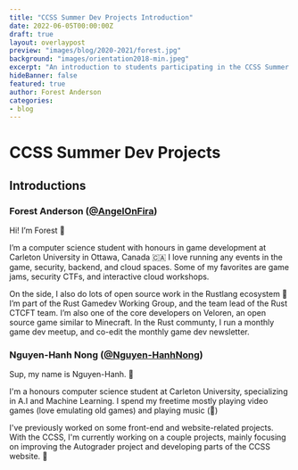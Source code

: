 ```yaml
---
title: "CCSS Summer Dev Projects Introduction"
date: 2022-06-05T00:00:00Z
draft: true
layout: overlaypost
preview: "images/blog/2020-2021/forest.jpg"
background: "images/orientation2018-min.jpeg"
excerpt: "An introduction to students participating in the CCSS Summer Dev Projects"
hideBanner: false
featured: true
author: Forest Anderson
categories:
- blog
---
```


# CCSS Summer Dev Projects

## Introductions

### Forest Anderson ([@AngelOnFira](https://github.com/angelonfira))

Hi! I’m Forest 👋

I’m a computer science student with honours in game development at Carleton
University in Ottawa, Canada 🇨🇦 I love running any events in the game,
security, backend, and cloud spaces. Some of my favorites are game jams,
security CTFs, and interactive cloud workshops.

On the side, I also do lots of open source work in the Rustlang ecosystem 🦀 I’m
part of the Rust Gamedev Working Group, and the team lead of the Rust CTCFT
team. I’m also one of the core developers on Veloren, an open source game
similar to Minecraft. In the Rust communty, I run a monthly game dev meetup, and
co-edit the monthly game dev newsletter.

### Nguyen-Hanh Nong ([@Nguyen-HanhNong](https://github.com/Nguyen-HanhNong))

Sup, my name is Nguyen-Hanh. :handshake:

I'm a honours computer science student at Carleton University, specializing in A.I and Machine Learning.
I spend my freetime mostly playing video games (love emulating old games) and playing music (:musical_keyboard:)

I've previously worked on some front-end and website-related projects. 
With the CCSS, I'm currently working on a couple projects, mainly focusing on improving the Autograder project
and developing parts of the CCSS website. :checkered_flag:	
